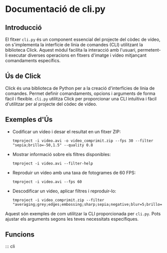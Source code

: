 # Documentació de cli.py

## Introducció

El fitxer `cli.py` és un component essencial del projecte del còdec de vídeo, on s'implementa la interfície de línia de comandes (CLI) utilitzant la biblioteca Click. Aquest mòdul facilita la interacció amb l'usuari, permetent-li executar diverses operacions en fitxers d'imatge i vídeo mitjançant comandaments específics.

## Ús de Click

Click és una biblioteca de Python per a la creació d'interfícies de línia de comandes. Permet definir comandaments, opcions i arguments de forma fàcil i flexible. `cli.py` utilitza Click per proporcionar una CLI intuïtiva i fàcil d'utilitzar per al projecte del còdec de vídeo.

## Exemples d'Ús

- Codificar un vídeo i desar el resultat en un fitxer ZIP:

   ```
   tmproject -i video.avi -o video_comprimit.zip --fps 30 --filter "sepia;brillo=-50,1.5" --quality 0.8
   ```

- Mostrar informació sobre els filtres disponibles:

   ```
   tmproject -i video.avi --filter-help
   ```

- Reproduir un vídeo amb una taxa de fotogrames de 60 FPS:

   ```
   tmproject -i video.avi --fps 60
   ```

- Descodificar un video, aplicar filtres i reproduir-lo:

   ```
   tmproject -i video_comprimit.zip --filter "averaging;grey;edges;embossing;sharp;sepia;negative;blur=5;brillo=-50,1"
   ```

Aquest són exemples de com utilitzar la CLI proporcionada per `cli.py`. Pots ajustar els arguments segons les teves necessitats específiques.

## Funcions

::: cli